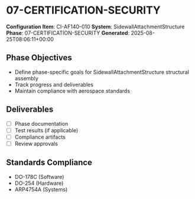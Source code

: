 # 07-CERTIFICATION-SECURITY

**Configuration Item**: CI-AF140-010
**System**: SidewallAttachmentStructure
**Phase**: 07-CERTIFICATION-SECURITY
**Generated**: 2025-08-25T08:06:11+00:00

## Phase Objectives
- Define phase-specific goals for SidewallAttachmentStructure structural assembly
- Track progress and deliverables
- Maintain compliance with aerospace standards

## Deliverables
- [ ] Phase documentation
- [ ] Test results (if applicable)
- [ ] Compliance artifacts
- [ ] Review approvals

## Standards Compliance
- DO-178C (Software)
- DO-254 (Hardware)
- ARP4754A (Systems)

